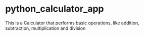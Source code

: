 # python_calculator_app
This is a Calculator that performs basic operations, like addition, subtraction, multiplication and division

